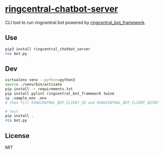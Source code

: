 # [ringcentral-chatbot-server](https://github.com/ringcentral/ringcentral-chatbot-server-python)

CLI tool to run ringcentral bot powered by [ringcentral_bot_framework](https://github.com/ringcentral/ringcentral-chatbot-python).

## Use

```bash
pip3 install ringcentral_chatbot_server
rcs bot.py
```

## Dev

```bash
virtualenv venv --python=python3
source ./venv/bin/activate
pip install -r requirements.txt
pip install pylint ringcentral_bot_framework twine
cp .sample.env .env
# then fill RINGCENTRAL_BOT_CLIENT_ID and RINGCENTRAL_BOT_CLIENT_SECRET at least

# test
pip install .
rcs bot.py
```

## License

MIT
